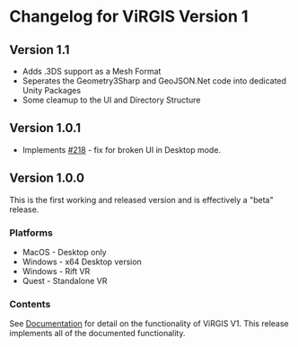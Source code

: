 # Changelog for ViRGIS Version 1


## Version 1.1

- Adds .3DS support as a Mesh Format
- Seperates the Geometry3Sharp and GeoJSON.Net code into dedicated Unity Packages
- Some cleamup to the UI and Directory Structure

## Version 1.0.1

- Implements [#218](https://github.com/ViRGIS-Team/ViRGIS/issues/218) - fix for broken UI in Desktop mode.

## Version 1.0.0

This is the first working and released version and is effectively a "beta" release.

### Platforms

- MacOS - Desktop only
- Windows - x64 Desktop version
- Windows - Rift VR
- Quest - Standalone VR

### Contents

See [Documentation](www.virgis.org/docs/manial/v1.html) for detail on the functionality of ViRGIS V1. This release implements all of the documented functionality.
